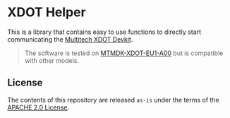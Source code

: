# XDOT Helper


This is a library that contains easy to use functions to directly start communicating the [Multitech XDOT Devkit](https://www.multitech.com/brands/micro-xdot-devkit).

> The software is tested on [MTMDK-XDOT-EU1-A00](https://www.multitech.com/models/94558024LF) but is compatible with other models.


## License
The contents of this repository are released `as-is` under the terms of the [APACHE 2.0 License](LICENSE). 